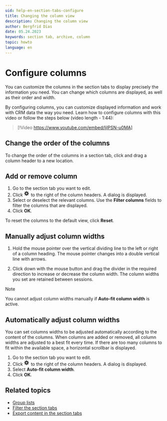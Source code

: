 ```yaml
---
uid: help-en-section-tabs-configure
title: Changing the column view
description: Changing the column view
author: Bergfrid Dias
date: 05.24.2023
keywords: section tab, archive, column
topic: howto
language: en
---
```


# Configure columns

You can customize the columns in the section tabs to display precisely the information you need. You can change which columns are displayed, as well as their order and width.

By configuring columns, you can customize displayed information and work with CRM data the way you need. Learn how to configure columns with this video or follow the steps below (video length - 1:44):

<!-- markdownlint-disable-next-line MD034 DOCSMD007 -->
> [!Video https://www.youtube.com/embed/IjlPSN-u0MA]

## Change the order of the columns

To change the order of the columns in a section tab, click and drag a column header to a new location.

## Add or remove column

1. Go to the section tab you want to edit.
2. Click ![icon][img1] to the right of the column headers. A dialog is displayed.
3. Select or deselect the relevant columns. Use the **Filter columns** fields to filter the columns that are displayed.
4. Click **OK**.

To reset the columns to the default view, click **Reset**.

## Manually adjust column widths

1. Hold the mouse pointer over the vertical dividing line to the left or right of a column heading. The mouse pointer changes into a double vertical line with arrows.

1. Click down with the mouse button and drag the divider in the required direction to increase or decrease the column width. The column widths you set are retained between sessions.

> [!NOTE]
> You cannot adjust column widths manually if **Auto-fit column width** is active.

## Automatically adjust column widths

You can set columns widths to be adjusted automatically according to the content of the columns. When columns are added or removed, all column widths are adjusted to a best fit every time. If there are too many columns to fit within the available space, a horizontal scrollbar is displayed.

1. Go to the section tab you want to edit.
2. Click ![icon][img1] to the right of the column headers. A dialog is displayed.
3. Select **Auto-fit column width**.
4. Click **OK**.

## Related topics

* [Group lists][3]
* [Filter the section tabs][1]
* [Export content in the section tabs][2]

<!-- Referenced links -->
[1]: filter.md
[2]: export-archives.md
[3]: group.md

<!-- Referenced images -->
[img1]: ../../../../common/icons/cog-wheel.png
